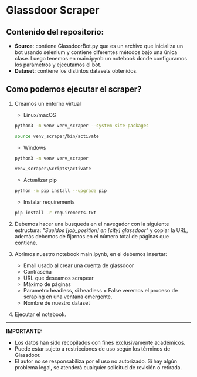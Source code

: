 # Glassdoor Scraper
 
## Contenido del repositorio:
- **Source**: contiene GlassdoorBot.py que es un archivo que inicializa un bot usando selenium y contiene diferentes métodos bajo una única clase. Luego tenemos en main.ipynb un notebook donde configuramos los parámetros y ejecutamos el bot.
- **Dataset**: contiene los distintos datasets obtenidos.

## Como podemos ejecutar el scraper?

1. Creamos un entorno virtual


   - Linux/macOS
    ```bash
    python3 -m venv venv_scraper --system-site-packages

    source venv_scraper/bin/activate
    ```

   - Windows
    ```cmd
    python3 -m venv venv_scraper

    venv_scraper\Scripts\activate
    ```

   - Actualizar pip
    ```bash
    python -m pip install --upgrade pip
    ```
    - Instalar requirements
    ```bash
    pip install -r requirements.txt
    ```

2. Debemos hacer una busqueda en el navegador con la siguiente estructura: *"Sueldos [job_position] en [city] glassdoor"* y copiar la URL, además debemos de fijarnos en el número total de páginas que contiene.
3. Abrimos nuestro notebook main.ipynb, en el debemos insertar:
    - Email usado al crear una cuenta de glassdoor
    - Contraseña
    - URL que deseamos scrapear
    - Máximo de páginas
    - Parametro headless, si headless = False veremos el proceso de scraping en una ventana emergente.
    - Nombre de nuestro dataset

4. Ejecutar el notebook.

---

**IMPORTANTE:** 
- Los datos han sido recopilados con fines exclusivamente académicos.
- Puede estar sujeto a restricciones de uso según los términos de Glassdoor.
- El autor no se responsabiliza por el uso no autorizado. Si hay algún problema legal, se atenderá cualquier solicitud de revisión o retirada.